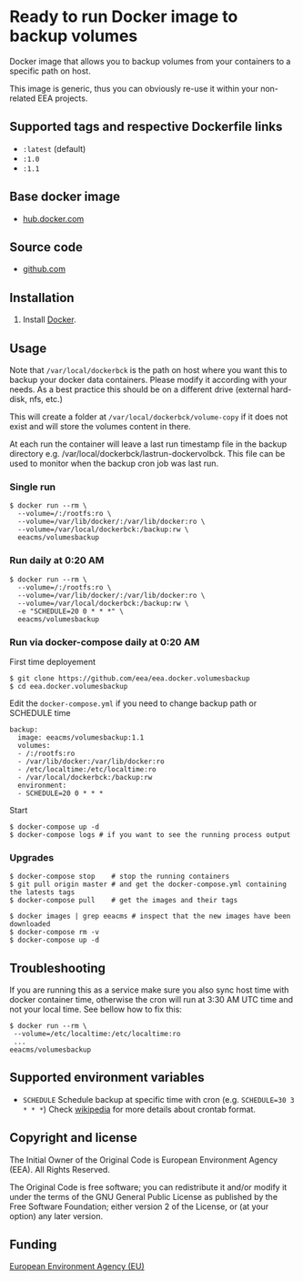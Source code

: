 # Ready to run Docker image to backup volumes

Docker image that allows you to backup volumes from your containers to a
specific path on host.

This image is generic, thus you can obviously re-use it within your
non-related EEA projects.


## Supported tags and respective Dockerfile links

  - `:latest` (default)
  - `:1.0`
  - `:1.1`


## Base docker image

 - [hub.docker.com](https://registry.hub.docker.com/u/eeacms/volumesbackup)


## Source code

  - [github.com](http://github.com/eea/eea.docker.volumesbackup)


## Installation

1. Install [Docker](https://www.docker.com/).


## Usage

Note that `/var/local/dockerbck` is the path on host where you want this to
backup your docker data containers. Please modify it according with your needs.
As a best practice this should be on a different drive (external hard-disk, nfs, etc.)

This will create a folder at `/var/local/dockerbck/volume-copy` if it does not
exist and will store the volumes content in there.

At each run the container will leave a last run timestamp file in the backup directory e.g. 
/var/local/dockerbck/lastrun-dockervolbck. This file can be used to monitor when the backup
cron job was last run.

### Single run

    $ docker run --rm \
      --volume=/:/rootfs:ro \
      --volume=/var/lib/docker/:/var/lib/docker:ro \
      --volume=/var/local/dockerbck:/backup:rw \
      eeacms/volumesbackup


### Run daily at 0:20 AM

    $ docker run --rm \
      --volume=/:/rootfs:ro \
      --volume=/var/lib/docker/:/var/lib/docker:ro \
      --volume=/var/local/dockerbck:/backup:rw \
      -e "SCHEDULE=20 0 * * *" \ 
      eeacms/volumesbackup


### Run via docker-compose daily at 0:20 AM

First time deployement

    $ git clone https://github.com/eea/eea.docker.volumesbackup
    $ cd eea.docker.volumesbackup

Edit the `docker-compose.yml` if you need to change backup path or SCHEDULE time

    backup:
      image: eeacms/volumesbackup:1.1
      volumes:
      - /:/rootfs:ro
      - /var/lib/docker:/var/lib/docker:ro
      - /etc/localtime:/etc/localtime:ro
      - /var/local/dockerbck:/backup:rw
      environment:
      - SCHEDULE=20 0 * * *

Start

    $ docker-compose up -d
    $ docker-compose logs # if you want to see the running process output

### Upgrades

    $ docker-compose stop    # stop the running containers
    $ git pull origin master # and get the docker-compose.yml containing the latests tags
    $ docker-compose pull    # get the images and their tags

    $ docker images | grep eeacms # inspect that the new images have been downloaded
    $ docker-compose rm -v
    $ docker-compose up -d


## Troubleshooting

If you are running this as a service make sure you also sync host time with
docker container time, otherwise the cron will run at 3:30 AM UTC time and not
your local time. See bellow how to fix this:

    $ docker run --rm \
     --volume=/etc/localtime:/etc/localtime:ro
     ...
    eeacms/volumesbackup


## Supported environment variables ##

* `SCHEDULE` Schedule backup at specific time with cron (e.g. `SCHEDULE=30 3 * * *`)
  Check [wikipedia](https://en.wikipedia.org/wiki/Cron#Configuration_file)
  for more details about crontab format.


## Copyright and license

The Initial Owner of the Original Code is European Environment Agency (EEA).
All Rights Reserved.

The Original Code is free software;
you can redistribute it and/or modify it under the terms of the GNU
General Public License as published by the Free Software Foundation;
either version 2 of the License, or (at your option) any later
version.


## Funding

[European Environment Agency (EU)](http://eea.europa.eu)
